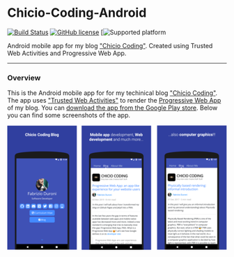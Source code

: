 # Chicio-Coding-Android

[![Build Status](https://travis-ci.org/chicio/Chicio-Coding-Android.svg?branch=master)](https://travis-ci.org/chicio/Chicio-Coding-Android)
[![GitHub license](https://img.shields.io/badge/license-MIT-blue.svg)](https://github.com/chicio/Chicio-Coding-Android/blob/master/LICENSE.md)
[![Supported platform](https://img.shields.io/badge/platform-android-orange.svg)

Android mobile app for my blog ["Chicio Coding"](https://www.fabrizioduroni.it/ "chicio coding"). Created using Trusted
Web Activities
and Progressive Web App.

***

### Overview

This is the Android mobile app for for my techinical blog ["Chicio Coding"](https://www.fabrizioduroni.it/). The app
uses ["Trusted Web Activities"](https://developers.google.com/web/updates/2019/02/using-twa "trusted web activities") to
 render the [Progressive Web App](https://developers.google.com/web/progressive-web-apps/) of my blog. You can [download
 the app from the Google Play store](https://play.google.com/store/apps/details?id=it.chicio.chiciocoding "pwa google
 play store").
 Below you can find some screenshots of the app.

 ![App Screenshot](https://raw.githubusercontent.com/chicio/Chicio-Coding-Android/master/screenshots/app-screenshots.png)
